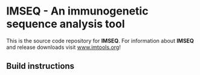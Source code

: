 # IMSEQ - An immunogenetic sequence analysis tool

This is the source code repository for **IMSEQ**. For information about **IMSEQ** and release downloads visit www.imtools.org!

## Build instructions
